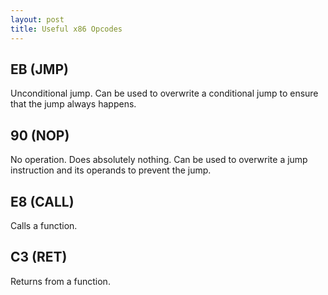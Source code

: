 ```yaml
---
layout: post
title: Useful x86 Opcodes
---
```


## EB (JMP)
Unconditional jump. Can be used to overwrite a conditional jump to ensure that the jump always happens.

## 90 (NOP)
No operation. Does absolutely nothing. Can be used to overwrite a jump instruction and its operands to prevent the jump.

## E8 (CALL)
Calls a function.

## C3 (RET)
Returns from a function.
